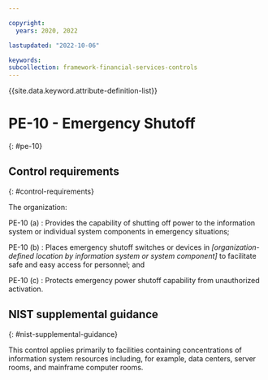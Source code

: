 ```yaml
---

copyright:
  years: 2020, 2022

lastupdated: "2022-10-06"

keywords: 
subcollection: framework-financial-services-controls
---
```


{{site.data.keyword.attribute-definition-list}}

               
# PE-10 - Emergency Shutoff
{: #pe-10}

## Control requirements
{: #control-requirements}

The organization:

PE-10 (a)
    : Provides the capability of shutting off power to the information system or individual system components in emergency situations;

PE-10 (b)
    : Places emergency shutoff switches or devices in _[organization-defined location by information system or system component]_ to facilitate safe and easy access for personnel; and

PE-10 (c)
    : Protects emergency power shutoff capability from unauthorized activation.

## NIST supplemental guidance
{: #nist-supplemental-guidance}

This control applies primarily to facilities containing concentrations of information system resources including, for example, data centers, server rooms, and mainframe computer rooms.





